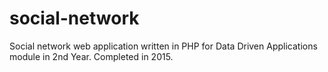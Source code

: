 # social-network
Social network web application written in PHP for Data Driven Applications module in 2nd Year. Completed in 2015.
